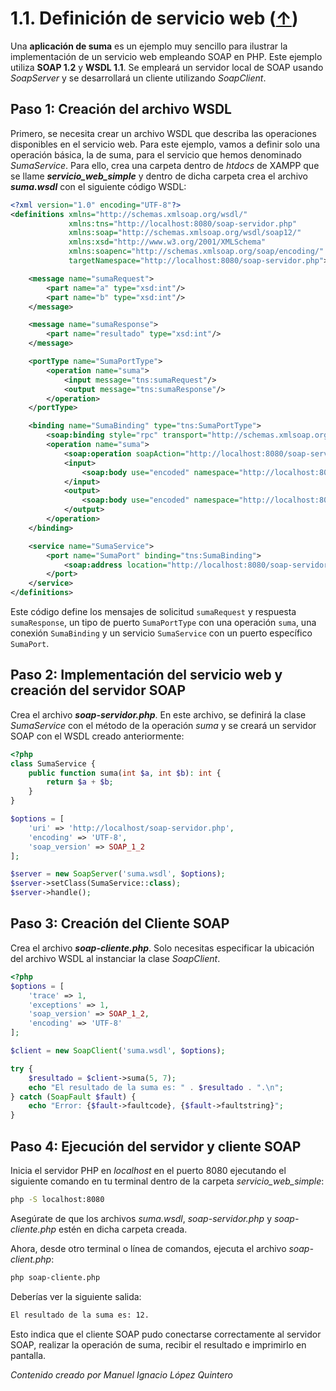 # 1.1. Definición de servicio web ([↑](README.md))

Una **aplicación de suma** es un ejemplo muy sencillo para ilustrar la implementación de un servicio web empleando SOAP en PHP. Este ejemplo utiliza **SOAP 1.2** y **WSDL 1.1**. Se empleará un servidor local de SOAP usando *SoapServer* y se desarrollará un cliente utilizando *SoapClient*.

## Paso 1: Creación del archivo WSDL

Primero, se necesita crear un archivo WSDL que describa las operaciones disponibles en el servicio web. Para este ejemplo, vamos a definir solo una operación básica, la de suma, para el servicio que hemos denominado *SumaService*. Para ello, crea una carpeta dentro de *htdocs* de XAMPP que se llame **_servicio_web_simple_** y dentro de dicha carpeta crea el archivo **_suma.wsdl_** con el siguiente código WSDL:

```xml
<?xml version="1.0" encoding="UTF-8"?>
<definitions xmlns="http://schemas.xmlsoap.org/wsdl/"
             xmlns:tns="http://localhost:8080/soap-servidor.php"
             xmlns:soap="http://schemas.xmlsoap.org/wsdl/soap12/"
             xmlns:xsd="http://www.w3.org/2001/XMLSchema"
             xmlns:soapenc="http://schemas.xmlsoap.org/soap/encoding/"
             targetNamespace="http://localhost:8080/soap-servidor.php">

    <message name="sumaRequest">
        <part name="a" type="xsd:int"/>
        <part name="b" type="xsd:int"/>
    </message>

    <message name="sumaResponse">
        <part name="resultado" type="xsd:int"/>
    </message>

    <portType name="SumaPortType">
        <operation name="suma">
            <input message="tns:sumaRequest"/>
            <output message="tns:sumaResponse"/>
        </operation>
    </portType>

    <binding name="SumaBinding" type="tns:SumaPortType">
        <soap:binding style="rpc" transport="http://schemas.xmlsoap.org/soap/http"/>
        <operation name="suma">
            <soap:operation soapAction="http://localhost:8080/soap-servidor.php#suma"/>
            <input>
                <soap:body use="encoded" namespace="http://localhost:8080/soap-servidor.php#suma" encodingStyle="http://schemas.xmlsoap.org/soap/encoding/"/>
            </input>
            <output>
                <soap:body use="encoded" namespace="http://localhost:8080/soap-servidor.php#suma" encodingStyle="http://schemas.xmlsoap.org/soap/encoding/"/>
            </output>
        </operation>
    </binding>

    <service name="SumaService">
        <port name="SumaPort" binding="tns:SumaBinding">
            <soap:address location="http://localhost:8080/soap-servidor.php"/>
        </port>
    </service>
</definitions>
```

Este código define los mensajes de solicitud `sumaRequest` y respuesta `sumaResponse`, un tipo de puerto `SumaPortType` con una operación `suma`, una conexión `SumaBinding` y un servicio `SumaService` con un puerto específico `SumaPort`.

## Paso 2: Implementación del servicio web y creación del servidor SOAP

Crea el archivo **_soap-servidor.php_**. En este archivo, se definirá la clase *SumaService* con el método de la operación *suma* y se creará un servidor SOAP con el WSDL creado anteriormente:

```php
<?php
class SumaService {
    public function suma(int $a, int $b): int {
        return $a + $b;
    }
}

$options = [
    'uri' => 'http://localhost/soap-servidor.php',
    'encoding' => 'UTF-8',
    'soap_version' => SOAP_1_2
];

$server = new SoapServer('suma.wsdl', $options);
$server->setClass(SumaService::class);
$server->handle();
```

## Paso 3: Creación del Cliente SOAP

Crea el archivo **_soap-cliente.php_**. Solo necesitas especificar la ubicación del archivo WSDL al instanciar la clase *SoapClient*.

```php
<?php
$options = [
    'trace' => 1,
    'exceptions' => 1,
    'soap_version' => SOAP_1_2,
    'encoding' => 'UTF-8'
];

$client = new SoapClient('suma.wsdl', $options);

try {
    $resultado = $client->suma(5, 7);
    echo "El resultado de la suma es: " . $resultado . ".\n";
} catch (SoapFault $fault) {
    echo "Error: {$fault->faultcode}, {$fault->faultstring}";
}
```

## Paso 4: Ejecución del servidor y cliente SOAP

Inicia el servidor PHP en *localhost* en el puerto 8080 ejecutando el siguiente comando en tu terminal dentro de la carpeta *servicio_web_simple*:

```sh
php -S localhost:8080
```

Asegúrate de que los archivos *suma.wsdl*, *soap-servidor.php* y *soap-cliente.php* estén en dicha carpeta creada.

Ahora, desde otro terminal o línea de comandos, ejecuta el archivo *soap-client.php*:

```sh
php soap-cliente.php
```

Deberías ver la siguiente salida:

```sh
El resultado de la suma es: 12.
```

Esto indica que el cliente SOAP pudo conectarse correctamente al servidor SOAP, realizar la operación de suma, recibir el resultado e imprimirlo en pantalla.

_Contenido creado por Manuel Ignacio López Quintero_
